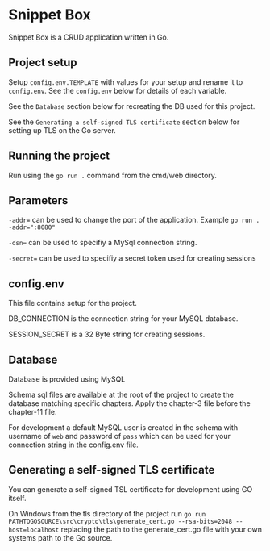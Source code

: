 # Snippet Box
Snippet Box is a CRUD application written in Go.

## Project setup
Setup `config.env.TEMPLATE` with values for your setup and rename it to `config.env`. See the `config.env` below for details of each variable.

See the `Database` section below for recreating the DB used for this project.

See the `Generating a self-signed TLS certificate` section below for setting up TLS on the Go server.

## Running the project
Run using the `go run .` command from the cmd/web directory.

## Parameters

`-addr=` can be used to change the port of the application. Example `go run . -addr=":8080"`

`-dsn=` can be used to specifiy a MySql connection string. 

`-secret=` can be used to specifiy a secret token used for creating sessions

## config.env
This file contains setup for the project.

DB_CONNECTION is the connection string for your MySQL database.

SESSION_SECRET is a 32 Byte string for creating sessions.

## Database
Database is provided using MySQL

Schema sql files are available at the root of the project to create the database matching specific chapters. Apply the chapter-3 file before the chapter-11 file.

For development a default MySQL user is created in the schema with username of `web` and password of `pass` which can be used for your connection string in the config.env file. 

## Generating a self-signed TLS certificate
You can generate a self-signed TSL certificate for development using GO itself. 

On Windows from the tls directory of the project run `go run PATHTOGOSOURCE\src\crypto\tls\generate_cert.go --rsa-bits=2048 --host=localhost` replacing the path to the generate_cert.go file with your own systems path to the Go source.
